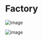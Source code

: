 # Factory

![image](https://github.com/Jayash/java-design-patterns/assets/7610065/3e6506e0-b30b-4f13-803d-6902d1577fdd)

![image](https://github.com/Jayash/java-design-patterns/assets/7610065/75743af7-0627-4c5d-84a5-374678643eb2)


